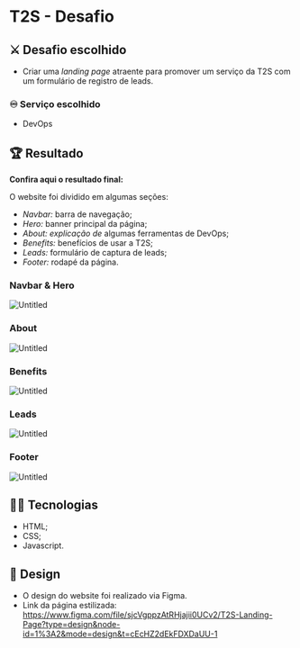 # T2S - Desafio

## ⚔️ Desafio escolhido

- Criar uma _landing page_ atraente para promover um serviço da T2S com um formulário de registro de leads.

### ♾️ Serviço escolhido

- DevOps

## 🏆 Resultado

**Confira aqui o resultado final:**

O website foi dividido em algumas seções:

- _Navbar:_ barra de navegação;
- _Hero:_ banner principal da página;
- _About: explicação de_ algumas ferramentas de DevOps;
- _Benefits:_ benefícios de usar a T2S;
- _Leads:_ formulário de captura de leads;
- _Footer:_ rodapé da página.

### Navbar & Hero

![Untitled](https://prod-files-secure.s3.us-west-2.amazonaws.com/4414b4eb-915a-4e29-8fd9-295f74739436/46aa30ff-7d5c-4b12-ab37-a3ea9864061f/Untitled.png)

### About

![Untitled](https://prod-files-secure.s3.us-west-2.amazonaws.com/4414b4eb-915a-4e29-8fd9-295f74739436/759e975e-808f-48fb-81d9-5d1745ddd40c/Untitled.png)

### Benefits

![Untitled](https://prod-files-secure.s3.us-west-2.amazonaws.com/4414b4eb-915a-4e29-8fd9-295f74739436/379d965f-9424-4f6f-b30a-40b7f06094a1/Untitled.png)

### Leads

![Untitled](https://prod-files-secure.s3.us-west-2.amazonaws.com/4414b4eb-915a-4e29-8fd9-295f74739436/aaf7fada-639e-4b01-b70e-879433e441f4/Untitled.png)

### Footer

![Untitled](https://prod-files-secure.s3.us-west-2.amazonaws.com/4414b4eb-915a-4e29-8fd9-295f74739436/d6ac9cb4-2a27-4861-9a3c-7fd77cbb44c1/Untitled.png)

## 🧑‍💻 Tecnologias

- HTML;
- CSS;
- Javascript.

## 🎨 Design

- O design do website foi realizado via Figma.
- Link da página estilizada: https://www.figma.com/file/sjcVgppzAtRHjajii0UCv2/T2S-Landing-Page?type=design&node-id=1%3A2&mode=design&t=cEcHZ2dEkFDXDaUU-1
